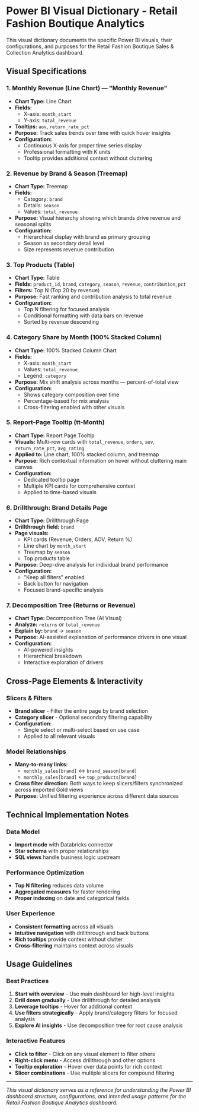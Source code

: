 # Power BI Visual Dictionary - Retail Fashion Boutique Analytics

This visual dictionary documents the specific Power BI visuals, their configurations, and purposes for the Retail Fashion Boutique Sales & Collection Analytics dashboard.

## Visual Specifications

### 1. Monthly Revenue (Line Chart) — "Monthly Revenue"
- **Chart Type:** Line Chart
- **Fields:** 
  - X-axis: `month_start` 
  - Y-axis: `total_revenue`
- **Tooltips:** `aov`, `return_rate_pct`
- **Purpose:** Track sales trends over time with quick hover insights
- **Configuration:**
  - Continuous X-axis for proper time series display
  - Professional formatting with K units
  - Tooltip provides additional context without cluttering

### 2. Revenue by Brand & Season (Treemap)
- **Chart Type:** Treemap
- **Fields:** 
  - Category: `brand`
  - Details: `season` 
  - Values: `total_revenue`
- **Purpose:** Visual hierarchy showing which brands drive revenue and seasonal splits
- **Configuration:**
  - Hierarchical display with brand as primary grouping
  - Season as secondary detail level
  - Size represents revenue contribution

### 3. Top Products (Table)
- **Chart Type:** Table
- **Fields:** `product_id`, `brand`, `category`, `season`, `revenue`, `contribution_pct`
- **Filters:** Top N (Top 20 by revenue)
- **Purpose:** Fast ranking and contribution analysis to total revenue
- **Configuration:**
  - Top N filtering for focused analysis
  - Conditional formatting with data bars on revenue
  - Sorted by revenue descending

### 4. Category Share by Month (100% Stacked Column)
- **Chart Type:** 100% Stacked Column Chart
- **Fields:** 
  - X-axis: `month_start`
  - Values: `total_revenue`
  - Legend: `category`
- **Purpose:** Mix shift analysis across months — percent-of-total view
- **Configuration:**
  - Shows category composition over time
  - Percentage-based for mix analysis
  - Cross-filtering enabled with other visuals

### 5. Report-Page Tooltip (tt-Month)
- **Chart Type:** Report Page Tooltip
- **Visuals:** Multi-row cards with `total_revenue`, `orders`, `aov`, `return_rate_pct`, `avg_rating`
- **Applied to:** Line chart, 100% stacked column, and treemap
- **Purpose:** Rich contextual information on hover without cluttering main canvas
- **Configuration:**
  - Dedicated tooltip page
  - Multiple KPI cards for comprehensive context
  - Applied to time-based visuals

### 6. Drillthrough: Brand Details Page
- **Chart Type:** Drillthrough Page
- **Drillthrough field:** `brand`
- **Page visuals:** 
  - KPI cards (Revenue, Orders, AOV, Return %)
  - Line chart by `month_start`
  - Treemap by `season`
  - Top products table
- **Purpose:** Deep-dive analysis for individual brand performance
- **Configuration:**
  - "Keep all filters" enabled
  - Back button for navigation
  - Focused brand-specific analysis

### 7. Decomposition Tree (Returns or Revenue)
- **Chart Type:** Decomposition Tree (AI Visual)
- **Analyze:** `returns` or `total_revenue`
- **Explain by:** `brand` → `season`
- **Purpose:** AI-assisted explanation of performance drivers in one visual
- **Configuration:**
  - AI-powered insights
  - Hierarchical breakdown
  - Interactive exploration of drivers

## Cross-Page Elements & Interactivity

### Slicers & Filters
- **Brand slicer** - Filter the entire page by brand selection
- **Category slicer** - Optional secondary filtering capability
- **Configuration:**
  - Single select or multi-select based on use case
  - Applied to all relevant visuals

### Model Relationships
- **Many-to-many links:** 
  - `monthly_sales[brand]` ↔ `brand_season[brand]`
  - `monthly_sales[brand]` ↔ `top_products[brand]`
- **Cross filter direction:** Both ways to keep slicers/filters synchronized across imported Gold views
- **Purpose:** Unified filtering experience across different data sources

## Technical Implementation Notes

### Data Model
- **Import mode** with Databricks connector
- **Star schema** with proper relationships
- **SQL views** handle business logic upstream

### Performance Optimization
- **Top N filtering** reduces data volume
- **Aggregated measures** for faster rendering
- **Proper indexing** on date and categorical fields

### User Experience
- **Consistent formatting** across all visuals
- **Intuitive navigation** with drillthrough and back buttons
- **Rich tooltips** provide context without clutter
- **Cross-filtering** maintains context across visuals

## Usage Guidelines

### Best Practices
1. **Start with overview** - Use main dashboard for high-level insights
2. **Drill down gradually** - Use drillthrough for detailed analysis
3. **Leverage tooltips** - Hover for additional context
4. **Use filters strategically** - Apply brand/category filters for focused analysis
5. **Explore AI insights** - Use decomposition tree for root cause analysis

### Interactive Features
- **Click to filter** - Click on any visual element to filter others
- **Right-click menu** - Access drillthrough and other options
- **Tooltip exploration** - Hover over data points for rich context
- **Slicer combinations** - Use multiple slicers for compound filtering

---

*This visual dictionary serves as a reference for understanding the Power BI dashboard structure, configurations, and intended usage patterns for the Retail Fashion Boutique Analytics dashboard.*

